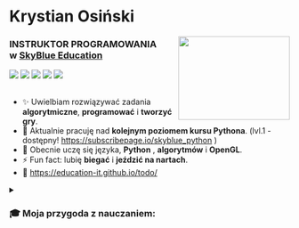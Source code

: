 <div align=left>
<h1>Krystian Osiński  </h1>
<div align="right">
  <img src="https://media2.giphy.com/media/YMYucg1qWuVpHKS6dG/giphy.gif?cid=790b7611a05a0bf2cfa6d1570c7de724e90aad65359c398e&rid=giphy.gif&ct=g" width="200" height="150" align="right"/>
</div>
<h3>INSTRUKTOR PROGRAMOWANIA <br>w <a href="https://skyblue.education/">SkyBlue Education</a></h3>
<a href="https://www.linkedin.com/in/krystian-osi%C5%84ski-6a4b46245/" target="_blank"><img src="https://img.shields.io/badge/LinkedIn-0A66C2.svg?style=for-the-badge&logo=LinkedIn&logoColor=white"></a>
<a href="https://www.facebook.com/krystian.osinski.7/" target="_blank"><img src="https://img.shields.io/badge/Facebook-1877F2.svg?style=for-the-badge&logo=Facebook&logoColor=white"/></a>
<a href="https://education-it.pl/" target="_blank"><img src="https://img.shields.io/badge/website-000000?style=for-the-badge&logo=About.me&logoColor=white"/></a>
<a href="https://www.youtube.com/channel/UCfH07qENh6BdSq1nUBSK53Q" target="_blank"><img src="https://img.shields.io/badge/YouTube-FF0000?style=for-the-badge&logo=youtube&logoColor=white"/></a>
<a href="mailto:krystian.osinski@education-it.pl"><img src="https://img.shields.io/badge/Gmail-D14836?style=for-the-badge&logo=gmail&logoColor=white"/></a>
<div>
<!-- <img src="https://komarev.com/ghpvc/?username=Education-IT&style=flat-square&color=blue" alt=""/>--></div>
</div>


##

<!-- ### 🧰 Języki i narzędzia:

<div>
   <img src="https://cdn.jsdelivr.net/gh/devicons/devicon/icons/javascript/javascript-original.svg" title="JavaScript" alt="JavaScript" width="40" height="40"/>
  <img src="https://cdn.jsdelivr.net/gh/devicons/devicon/icons/typescript/typescript-original.svg" title="TypeScript" alt="TypeScript" width="40" height="40"/>
  <img src="https://cdn.jsdelivr.net/gh/devicons/devicon/icons/angularjs/angularjs-plain.svg" title="Angular" alt="Angular" width="40" height="40"/> 
<img src="https://cdn.jsdelivr.net/gh/devicons/devicon/icons/css3/css3-original.svg" title="CSS" alt="CSS" width="40" height="40"/>
<img src="https://cdn.jsdelivr.net/gh/devicons/devicon/icons/html5/html5-original.svg" title="HTML" alt="HTML" width="40" height="40"/>
<img src="https://cdn.jsdelivr.net/gh/devicons/devicon/icons/python/python-original.svg" title="Python" alt="Python" width="40" height="40"/>
  <img src="https://cdn.jsdelivr.net/gh/devicons/devicon/icons/git/git-original.svg" title="Git" alt="Git" width="40" height="40"/>
</div>-->

##
- ✨ Uwielbiam rozwiązywać zadania **algorytmiczne**, **programować** i **tworzyć gry**.
- 🔭 Aktualnie pracuję nad **kolejnym poziomem kursu Pythona**. (lvl.1 - dostępny! https://subscribepage.io/skyblue_python )
- 🌱 Obecnie uczę się języka, **Python** , **algorytmów** i **OpenGL**.
- ⚡ Fun fact: lubię **biegać** i **jeździć na nartach**.
- :mag_right: https://education-it.github.io/todo/



<details>
 <summary><h3>🎓 Moja przygoda z nauczaniem: </h3></summary>
📚 Moja przygoda rozpoczęła się w liceum mundurowym w którym to mieliśmy wiele zajęć z ratownikami, żołnierzami, policjantami i strażakami. Po podstawowym przeszkoleniu - zostałem dowódcą klasy i wraz z moimi kolegami podjęliśmy się wyzwania nauczania młodszych klas musztry i ratownictwa. Wraz z nabywaniem doświadczenia - rozpoczęliśmy również nauczanie uczniów przedszkoli, szkół podstawowych i gimnazjalnych. Brałem udział jako "sędzia"  czy "pozorant" w wielu konkursach ratowniczych organizowanych przez "Centrum zarządzania kryzysowego".
<br><br>
📝 W czasie trwania liceum rozpocząłem pracę jako korepetytor z matematyki i geografii. Głównie pomagałem uczniom szkół podstawowych/gimnazjalnych. Jako korepetytor pracowałem 2 lata. (Aktualnie pomagam tylko siostrze i kuzynowi w nauce do matury)<br><br>

☕ Następnie zacząłem pracować w kawiarni Starbucks - gdzie bardzo szybko awansowałem na Baristę trenera a w nie długim odstępie czasu również na stanowisko Store Coffee mastera. Moimi głównymi zadaniami było: przygotowywanie indywidualnego planu rozwoju oraz szkolenie baristów chcących awansować poziomo na stanowisko coffee master’a. Opieka nad nowymi pracownikami i wyposażenie ich w niezbędną wiedzę w pracy baristy oraz szerzenie pasji kawowej w zespole, inspirowanie i rozwój w świecie kawy. W Starbucks procowałem przez 2.5 roku.<br>

💻 Po pierwszym roku studiów informatycznych - postanowiłem zacząć uczyć na całego! 😊 Rozpocząłem pracę w Sky Blue Education (od 09.2021) gdzie prowadzę zajęcia stacjonarne oraz zdalne z programowania blokowego w języku MakeCode i programowania w języku Python, dla dzieci z klas 1 - 6 (grupy 12 osobowe). Również współtworzę  program nauczania i materiały dydaktyczne (podręczniki i przykładowe programy) 
Prowadzę też wszelkiego rodzaju akcje promocyjne, takie jak: drzwi otwarte,
zajęć pokazowe, stanowiska na festynach czy wywiadówkach.

Zajęćia online nagrywam za pomocą OBS studio i następnie udostępniam je na platformie YouTube.
  
W SkyBlue - pracuję do dziś! ✔️


   
  <div align=center><img src="https://media1.giphy.com/media/ShoVlIk8TdFUnHhS3x/giphy.gif?cid=790b7611d05b46dc9c9fef6fb16a8304e802ee2b3fa26b0d&amp;rid=giphy.gif&amp;ct=g" alt="Grow Marketing Agency GIF by Digital 22" style="width: 500px; height: 281.25px; left: 0px; top: 0px; opacity: 0;"></details></div>

